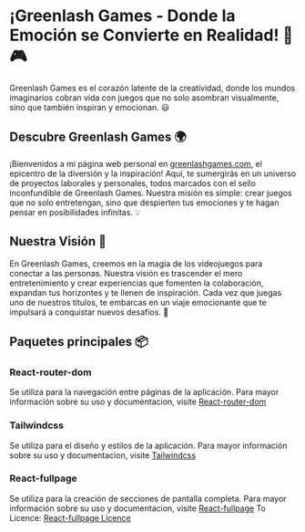 # ¡Greenlash Games - Donde la Emoción se Convierte en Realidad! 🚀🎮

Greenlash Games es el corazón latente de la creatividad, donde los mundos imaginarios cobran vida con juegos que no solo asombran visualmente, sino que también inspiran y emocionan. 😃

## Descubre Greenlash Games 🌍

¡Bienvenidos a mi página web personal en [greenlashgames.com](https://www.greenlashgames.com), el epicentro de la diversión y la inspiración! Aquí, te sumergirás en un universo de proyectos laborales y personales, todos marcados con el sello inconfundible de Greenlash Games. Nuestra misión es simple: crear juegos que no solo entretengan, sino que despierten tus emociones y te hagan pensar en posibilidades infinitas. 💡

## Nuestra Visión 🌟

En Greenlash Games, creemos en la magia de los videojuegos para conectar a las personas. Nuestra visión es trascender el mero entretenimiento y crear experiencias que fomenten la colaboración, expandan tus horizontes y te llenen de inspiración. Cada vez que juegas uno de nuestros títulos, te embarcas en un viaje emocionante que te impulsará a conquistar nuevos desafíos. 🌠

## Paquetes principales 📦
### React-router-dom
Se utiliza para la navegación entre páginas de la aplicación.
Para mayor información sobre su uso y documentacion, visite [React-router-dom](https://reactrouter.com/en/main/start/tutorial)

### Tailwindcss
Se utiliza para el diseño y estilos de la aplicación.
Para mayor información sobre su uso y documentacion, visite [Tailwindcss](https://tailwindcss.com/docs)

### React-fullpage
Se utiliza para la creación de secciones de pantalla completa.
Para mayor información sobre su uso y documentacion, visite [React-fullpage](https://alvarotrigo.com/react-fullpage/)
To Licence: [React-fullpage Licence](https://alvarotrigo.com/fullPage/pricing/)